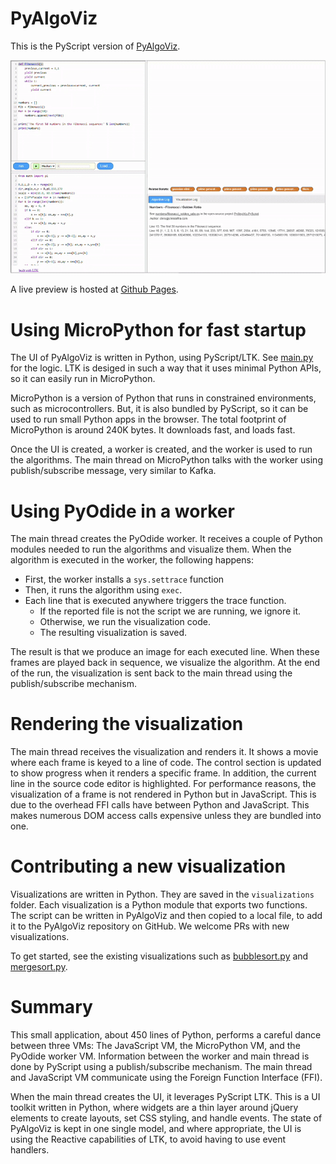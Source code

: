 # PyAlgoViz

This is the PyScript version of [PyAlgoViz](https://github.com/laffra/pyalgoviz).

![goldenratio.gif](goldenratio.gif)

A live preview is hosted at [Github Pages](https://laffra.github.io/pyalgoviz-pyscript/?name=numbers/fibonacci_golden_ratio).


# Using MicroPython for fast startup

The UI of PyAlgoViz is written in Python, using PyScript/LTK. 
See [main.py](main.py) for the logic. LTK is desiged in such a way
that it uses minimal Python APIs, so it can easily run in MicroPython.

MicroPython is a version of Python that runs in constrained environments,
such as microcontrollers. But, it is also bundled by PyScript, so it
can be used to run small Python apps in the browser. The total footprint
of MicroPython is around 240K bytes. It downloads fast, and loads fast.

Once the UI is created, a worker is created, and the worker is used
to run the algorithms. The main thread on MicroPython talks with the worker
using publish/subscribe message, very similar to Kafka.

# Using PyOdide in a worker 

The main thread creates the PyOdide worker. It receives a couple 
of Python modules needed to run the algorithms and visualize them.
When the algorithm is executed in the worker, the following happens:

- First, the worker installs a `sys.settrace` function
- Then, it runs the algorithm using `exec`.
- Each line that is executed anywhere triggers the trace function.
    - If the reported file is not the script we are running, we ignore it.
    - Otherwise, we run the visualization code. 
    - The resulting visualization is saved.

The result is that we produce an image for each executed line.
When these frames are played back in sequence, we visualize
the algorithm. At the end of the run, the visualization is sent
back to the main thread using the publish/subscribe mechanism.

# Rendering the visualization

The main thread receives the visualization and renders it. It 
shows a movie where each frame is keyed to a line of code. The control section is updated to show
progress when it renders a specific frame. In addition, the current line in the source code editor 
is highlighted. For performance reasons, the visualization of a frame is not rendered in 
Python but in JavaScript. This is 
due to the overhead FFI calls have between Python and JavaScript.
This makes numerous DOM access calls expensive unless they are 
bundled into one.

# Contributing a new visualization

Visualizations are written in Python. They are saved in the `visualizations`
folder. Each visualization is a Python module that exports two functions.
The script can be written in PyAlgoViz and then copied to a local file,
to add it to the PyAlgoViz repository on GitHub. We welcome PRs with
new visualizations.

To get started, see the existing visualizations such as 
[bubblesort.py](visualizations/bubblesort.py) and
[mergesort.py](visualizations/mergesort.py).

# Summary

This small application, about 450 lines of Python, performs a careful
dance between three VMs: The JavaScript VM, the MicroPython VM, and the
PyOdide worker VM. Information between the worker and main thread is 
done by PyScript using a publish/subscribe mechanism. The main thread
and JavaScript VM communicate using the Foreign Function Interface (FFI).

When the main thread creates the UI, it leverages PyScript LTK. This is
a UI toolkit written in Python, where widgets are a thin layer around
jQuery elements to create layouts, set CSS styling, and handle events.
The state of PyAlgoViz is kept in one single model, and where appropriate,
the UI is using the Reactive capabilities of LTK, to avoid having
to use event handlers.

